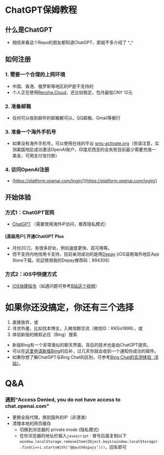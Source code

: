 # ChatGPT保姆教程

## 什么是ChatGPT
* 相信来看这个Repo的朋友都知道ChatGPT，那就不多介绍了 ^_^

## 如何注册

### 1. 需要一个合理的上网环境
* 中国、香港、俄罗斯等地区的IP是不支持的
* 个人正在使用[Renzhe.Cloud](https://renzhe.cloud/auth/register?code=a7JU)，还比较稳定，包月最低CNY 12元

### 2. 准备邮箱
* 任何可以收到邮件的邮箱都可以，QQ邮箱、Gmail等都行

### 3. 准备一个海外手机号
* 如果没有海外手机号，可以使用在线的平台 [sms-activate.org](https://sms-activate.org/cn/info/ChatGPT)（但请注意，实测美国地区成功激活OpenAI账户，印度尼西亚的会失败目前最少需要充值一美金，可用支付宝付款）

### 4. 访问OpenAI注册
* [https://platform.openai.com/login/](https://platform.openai.com/login/)

## 开始体验

### 方式1：ChatGPT官网
* [ChatGPT](https://chat.openai.com/chat) （需要使用海外IP访问，推荐隐私模式）

#### [高级用户] 开通ChatGPT Plus
* 月份20刀，有很多好处，例如速度更快、高可用等。
* 但不支持内地信用卡支持，目前亲测成功的是用[Depay](https://depay.depay.one/web-app/register-h5?invitCode=894306&lang=zh-cn) (iOS请用海外地区App Store下载。欢迎使用我的Depay推荐码：894306）

### 方式2：iOS中快捷方式
* [iOS快捷指令](https://kkgo1999.top/redirect/gpt_shortcut.html)（如遇问题可参考[B站这个视频](https://www.bilibili.com/video/BV1vD4y1n79F/)）

# 如果你还没搞定，你还有三个选择
1. 直接放弃，或
1. 寻求外援，比如找本博主，入微信群交流（微信ID：KKGo1999），或
1. 体验新版的微软必应（Bing）搜索
  * 新版Bing有一个非常类似的聊天界面，背后的技术也是由ChatGPT提供。
  * 可以在[这里申请新版Bing](https://www.microsoft.com/zh-cn/edge?form=MA13FJ)的后补，过几天你就会收到一个通知你成功的邮件。
  * 如果你想了解ChatGPT与Bing Chat的区别，可参考[Bing Chat的实测体验（B站）](https://www.bilibili.com/video/BV168411T7bL/)。

# Q&A
### 遇到“Access Denied, you do not have access to chat.openai.com"
* 更换全局代理，换到国外的IP（非港澳）
* 清理本地的网页缓存
  * 切换到浏览器的 private mode (隐私模式)
  * 在你浏览器的地址栏输入```javascript：```冒号后面复制以下 ```window.localStorage.removeItem(Object.keys(window.localStorage).find(i=>i.startsWith(‘@@auth0spajs’)))```，回车即可